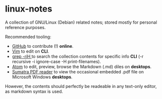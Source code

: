 # linux-notes
A collection of GNU/Linux (Debian) related notes; stored mostly for personal reference purposes.

Recommended tooling:

* [GitHub][1] to contribute (!) **online**.
* [Vim][3] to edit on **CLI**.
* [grep -riH <pattern>][4] to search the collection contents for specific info **CLI**
  (-r recursive -i ignore-case -H print-filenames).
* [Atom][2] to edit, preview, browse the Markdown (.md) diles on **desktops**.
* [Sumatra PDF reader][5] to view the occasional embedded .pdf file on Microsoft Windows **desktops**.

However, the contents should perfectly be readeable in any text-only editor, as markdown syntax is used.

<!-- REFERENCES -->

[1]:https://github.com/
[2]:https://atom.io/
[3]:http://www.vim.org/
[4]:https://www.gnu.org/software/grep/
[5]:https://www.sumatrapdfreader.org/free-pdf-reader.htmls://www.sumatrapdfreader.org/free-pdf-reader.html
